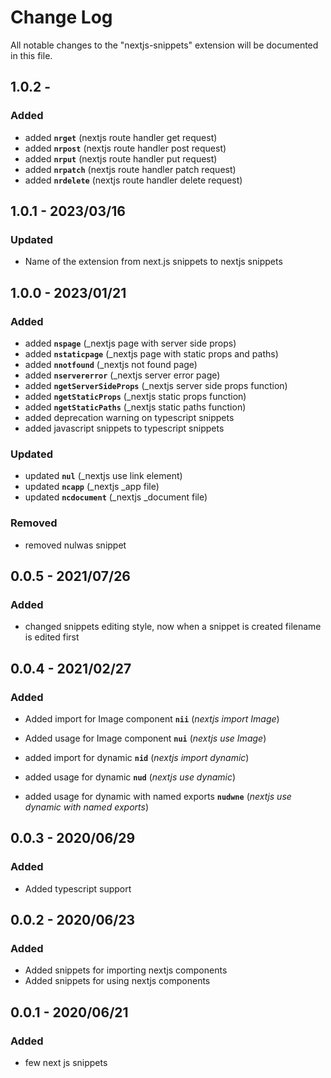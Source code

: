 # Change Log

All notable changes to the "nextjs-snippets" extension will be documented in this file.

## 1.0.2 - 

### Added 

- added **`nrget`** (nextjs route handler get request)
- added **`nrpost`** (nextjs route handler post request)
- added **`nrput`** (nextjs route handler put request)
- added **`nrpatch`** (nextjs route handler patch request)
- added **`nrdelete`** (nextjs route handler delete request)


## 1.0.1 - 2023/03/16

### Updated

- Name of the extension from next.js snippets to nextjs snippets

## 1.0.0 - 2023/01/21

### Added 

- added **`nspage`** (_nextjs page with server side props)
- added **`nstaticpage`** (_nextjs page with static props and paths)
- added **`nnotfound`** (_nextjs not found page)
- added **`nservererror`** (_nextjs server error page)
- added **`ngetServerSideProps`** (_nextjs server side props function)
- added **`ngetStaticProps`** (_nextjs static props function)
- added **`ngetStaticPaths`** (_nextjs static paths function)
- added deprecation warning on typescript snippets
- added javascript snippets to typescript snippets

### Updated

- updated **`nul`** (_nextjs use link element)
- updated **`ncapp`** (_nextjs _app file)
- updated **`ncdocument`** (_nextjs _document file)

### Removed 

- removed nulwas snippet


## 0.0.5 - 2021/07/26

### Added

- changed snippets editing style, now when a snippet is created filename is edited first

## 0.0.4 - 2021/02/27

### Added

- Added import for Image component **`nii`** (_nextjs import Image_)
- Added usage for Image component **`nui`** (_nextjs use Image_)

- added import for dynamic **`nid`** (_nextjs import dynamic_)
- added usage for dynamic **`nud`** (_nextjs use dynamic_)
- added usage for dynamic with named exports **`nudwne`** (_nextjs use dynamic with named exports_)

## 0.0.3 - 2020/06/29

### Added

- Added typescript support

## 0.0.2 - 2020/06/23

### Added

- Added snippets for importing nextjs components
- Added snippets for using nextjs components

## 0.0.1 - 2020/06/21

### Added

- few next js snippets
